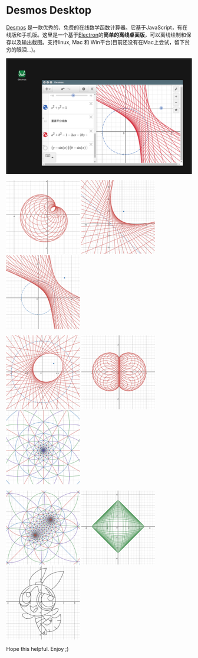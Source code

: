 # Desmos Desktop

[Desmos](https://cul.acme.ml) 是一款优秀的、免费的在线数学函数计算器。它基于JavaScript，有在线版和手机版。这里是一个基于[Electron](http://electron.atom.io/)的**简单的离线桌面版**，可以离线绘制和保存以及输出截图。支持linux, Mac 和 Win平台(目前还没有在Mac上尝试，留下贫穷的眼泪...)。

<img src="./res/app.png" width="600"/>

<img src="res/Cardioid.png" width="200"/> <img src="res/Folded Conic Section.png" width="200"/> <img src="res/Folded Conic Section2.png" width="200"/>

<img src="res/Folded Conic Section3.png" width="200"/> <img src="res/Brain.png" width="200"/> <img src="res/Mobius2.png" width="200"/>

<img src="res/Mobius.png" width="200"/> <img src="res/Astroid.png" width="200"/> <img src="res/Powerpuff Grils.png" width="200"/>

Hope this helpful. Enjoy ;)
